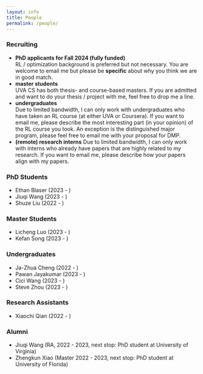 ```yaml
---
layout: info
title: People 
permalink: /people/
---
```


### Recruiting

<!-- I am looking for self-motivated students interested in RL at different levels. -->

<!-- * **PhD students that are admitted to UVA and want to find places for rotation (fully funded)** -->
<!-- You do not need to have RL background but please take my graduate-level RL course. Feel free to drop me a line. -->
* **PhD applicants for Fall 2024 (fully funded)**  
RL / optimization background is preferred but not necessary. You are welcome to email me but please be **specific** about why you think we are in good match. 
* **master students**  
UVA CS has both thesis- and course-based masters. If you are admitted and want to do your thesis / project with me, feel free to drop me a line.
* **undergraduates**  
Due to limited bandwidth, I can only work with undergraduates who have taken an RL course (at either UVA or Coursera).
If you want to email me, please describe the most interesting part (in your opinion) of the RL course you took.
An exception is the distinguished major program, please feel free to email me with your proposal for DMP.
* **(remote) research interns**
Due to limited bandwidth, I can only work with interns who already have papers that are highly related to my research.
If you want to email me, please describe how your papers align with my papers.

### PhD Students
* Ethan Blaser (2023 - )
* Jiuqi Wang (2023 - )
* Shuze Liu (2022 - )

### Master Students
* Licheng Luo (2023 - )
* Kefan Song (2023 - )

### Undergraduates
* Ja-Zhua Cheng (2022 - )
* Pawan Jayakumar (2023 - )
* Cici Wang (2023 - )
* Steve Zhou (2023 - )

### Research Assistants
* Xiaochi Qian (2022 - ) 

### Alumni
* Jiuqi Wang (RA, 2022 - 2023, next stop: PhD student at University of Virginia)
* Zhengkun Xiao (Master 2022 - 2023, next stop: PhD student at University of Florida)